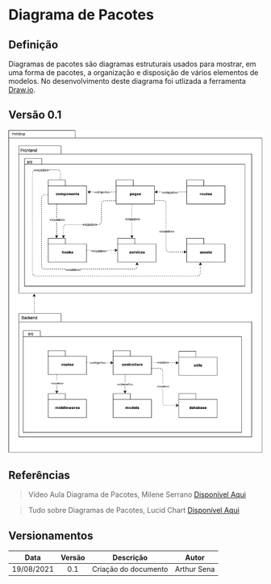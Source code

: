# Diagrama de Pacotes

## Definição

Diagramas de pacotes são diagramas estruturais usados para mostrar, em uma forma de pacotes, a organização e disposição de vários elementos de modelos. No desenvolvimento deste diagrama foi utlizada a ferramenta <a target="_blank" href="https://draw.io/">Draw.io</a>.

## Versão 0.1

<img src="../../images/diag_pacotes.png">

## Referências

> Vídeo Aula Diagrama de Pacotes, Milene Serrano <a target="_blank" href="https://unbbr-my.sharepoint.com/personal/mileneserrano_unb_br/_layouts/15/onedrive.aspx?id=%2Fpersonal%2Fmileneserrano%5Funb%5Fbr%2FDocuments%2FArqDSW%20%2D%20V%C3%ADdeosOriginais%2F05g%20%2D%20VideoAula%20%2D%20DSW%2DModelagem%20%2D%20Pacotes%2Emp4&parent=%2Fpersonal%2Fmileneserrano%5Funb%5Fbr%2FDocuments%2FArqDSW%20%2D%20V%C3%ADdeosOriginais&originalPath=aHR0cHM6Ly91bmJici1teS5zaGFyZXBvaW50LmNvbS86djovZy9wZXJzb25hbC9taWxlbmVzZXJyYW5vX3VuYl9ici9FVDY3MUFSZ1hrOUlxVlk1NzZHWUR2OEJWMW9RZUZLQmRJWW5VYmJ4bDNnQXdBP3J0aW1lPWZlblhobHhqMlVn">Disponível Aqui</a>

> Tudo sobre Diagramas de Pacotes, Lucid Chart <a target="_blank" href="https://www.lucidchart.com/pages/pt/diagrama-de-pacotes-uml/#section_0">Disponível Aqui</a>

## Versionamentos

|Data|Versão|Descrição|Autor|
|:--------:|:---:|:-------------------: |:-----------:|
|19/08/2021| 0.1 | Criação do documento | Arthur Sena | 